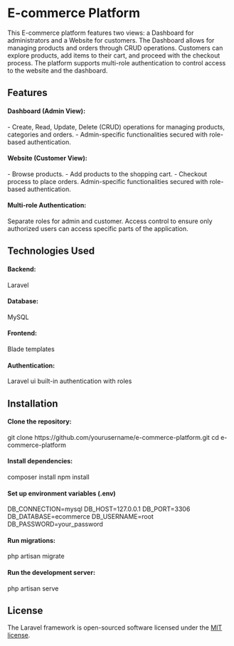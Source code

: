 <h1>E-commerce Platform</h1>
This E-commerce platform features two views: a Dashboard for administrators and a Website for customers. The Dashboard allows for managing products and orders through CRUD operations. Customers can explore products, add items to their cart, and proceed with the checkout process. The platform supports multi-role authentication to control access to the website and the dashboard.

<h2>Features</h2>
<h4>Dashboard (Admin View):</h4>
- Create, Read, Update, Delete (CRUD) operations for managing products, categories and orders.
- Admin-specific functionalities secured with role-based authentication.
<h4>Website (Customer View):</h4>
- Browse products.
- Add products to the shopping cart.
- Checkout process to place orders.
Admin-specific functionalities secured with role-based authentication.
<h4>Multi-role Authentication:</h4>
Separate roles for admin and customer.
Access control to ensure only authorized users can access specific parts of the application.

<h2>Technologies Used</h2>
<h4>Backend:</h4> Laravel
<h4>Database:</h4> MySQL
<h4>Frontend:</h4> Blade templates
<h4>Authentication:</h4> Laravel ui built-in authentication with roles

## Installation
<h4>Clone the repository:</h4>
git clone https://github.com/yourusername/e-commerce-platform.git
cd e-commerce-platform

<h4>Install dependencies:</h4>
composer install
npm install

<h4>Set up environment variables (.env)</h4>

DB_CONNECTION=mysql
DB_HOST=127.0.0.1
DB_PORT=3306
DB_DATABASE=ecommerce
DB_USERNAME=root
DB_PASSWORD=your_password

<h4>Run migrations:</h4>
php artisan migrate

<h4>Run the development server:</h4>
php artisan serve

## License
The Laravel framework is open-sourced software licensed under the [MIT license](https://opensource.org/licenses/MIT).
